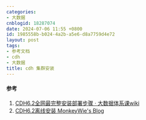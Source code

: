 ```yaml
---
categories:
- 大数据
cnblogid: 18287074
date: 2024-07-06 11:55 +0800
id: 1985558b-b024-4a2b-a5e6-d8a7759d4e72
layout: post
tags:
- 参考文档
- cdh
- 大数据
title: cdh 集群安装
---
```


#### 参考
1. [CDH6.2全网最完整安装部署步骤 · 大数据体系课wiki](http://wiki.xuwei.tech/hadoop1/cdh.html)
2. [CDH6.2离线安装 MonkeyWie's Blog](https://monkeywie.cn/2020/04/14/cdh6-2-install/)